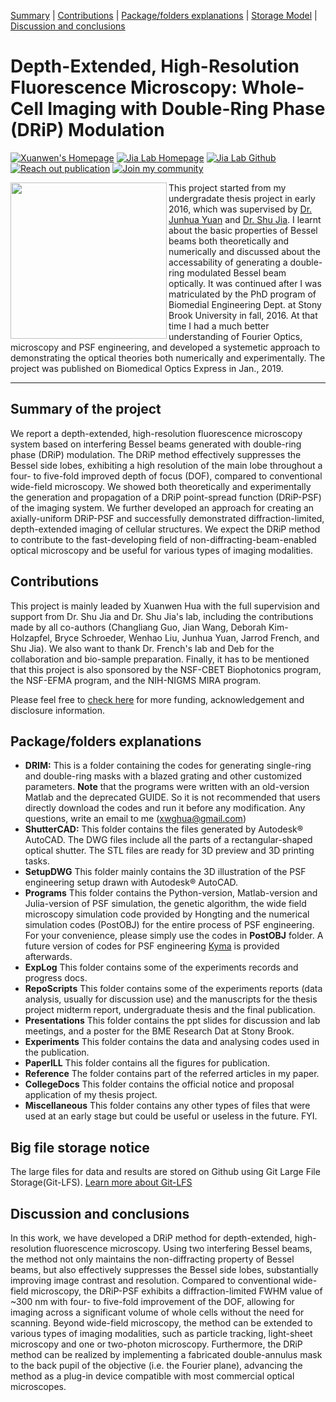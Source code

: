 <!-- the following links are internal links that links to headers on this page -->
[Summary](#Summary-of-the-project) | [Contributions](#Contributions) | [Package/folders explanations](#Packagefolders-explanations) | [Storage Model](#Big-file-storage-notice)  | [Discussion and conclusions](#Discussion-and-conclusions)


# Depth-Extended, High-Resolution Fluorescence Microscopy: Whole-Cell Imaging with Double-Ring Phase (DRiP) Modulation
<!-- the following visual links (badges) are external links that links other pages than this page -->
[![Xuanwen's Homepage](https://img.shields.io/badge/Xuanwen's-Homepage-blue.svg)](https://xwghua.github.io)
[![Jia Lab Homepage](https://img.shields.io/badge/Jia%20Lab-Website-green.svg)](https://sites.google.com/site/thejialab/home)
[![Jia Lab Github](https://img.shields.io/badge/Jia%20Lab-Github-yellow.svg)](https://github.com/ShuJiaLab)
[![Reach out publication](https://img.shields.io/badge/Read-Article-red.svg)](https://doi.org/10.1364/BOE.10.000204)
[![Join my community](https://badges.gitter.im/xwghua/community.svg)](https://gitter.im/xwghua/community?utm_source=badge&utm_medium=badge&utm_campaign=pr-badge)

<img src="../../blob/master/System/Images/intro.png" align="left" height="250">

This project started from my undergradate thesis project in early 2016, which was supervised by [Dr. Junhua Yuan](http://staff.ustc.edu.cn/~jhyuan/English.html) and [Dr. Shu Jia](https://sites.google.com/site/thejialab/home). I learnt about the basic properties of Bessel beams both theoretically and numerically and discussed about the accessability of generating a double-ring modulated Bessel beam optically. It was continued after I was matriculated by the PhD program of Biomedial Engineering Dept. at Stony Brook University in fall, 2016. At that time I had a much better understanding of Fourier Optics, microscopy and PSF engineering, and developed a systemetic approach to demonstrating the optical theories both numerically and experimentally. The project was published on Biomedical Optics Express in Jan., 2019.

---


## Summary of the project
We report a depth-extended, high-resolution fluorescence microscopy system based on interfering Bessel beams generated with double-ring phase (DRiP) modulation. The DRiP method effectively suppresses the Bessel side lobes, exhibiting a high resolution of the main lobe throughout a four- to five-fold improved depth of focus (DOF), compared to conventional wide-field microscopy. We showed both theoretically and experimentally the generation and propagation of a DRiP point-spread function (DRiP-PSF) of the imaging system. We further developed an approach for creating an axially-uniform DRiP-PSF and successfully demonstrated diffraction-limited, depth-extended imaging of cellular structures. We expect the DRiP method to contribute to the fast-developing field of non-diffracting-beam-enabled optical microscopy and be useful for various types of imaging modalities.


## Contributions
This project is mainly leaded by Xuanwen Hua with the full supervision and support from Dr. Shu Jia and Dr. Shu Jia's lab, including the contributions made by all co-authors (Changliang Guo, Jian Wang, Deborah Kim-Holzapfel, Bryce Schroeder, Wenhao Liu, Junhua Yuan, Jarrod French, and Shu Jia). We also want to thank Dr. French's lab and Deb for the collaboration and bio-sample preparation. Finally, it has to be mentioned that this project is also sponsored by the NSF-CBET Biophotonics program, the NSF-EFMA program, and the NIH-NIGMS MIRA program.

Please feel free to [check here](https://doi.org/10.1364/BOE.10.000204) for more funding, acknowledgement and disclosure information.


## Package/folders explanations
- **DRIM:** This is a folder containing the codes for generating single-ring and double-ring masks with a blazed grating and other customized parameters. **Note** that the programs were written with an old-version Matlab and the deprecated GUIDE. So it is not recommended that users directly download the codes and run it before any modification. Any questions, write an email to me (<xwghua@gmail.com>)
- **ShutterCAD:** This folder contains the files generated by Autodesk&reg; AutoCAD. The DWG files include all the parts of a rectangular-shaped optical shutter. The STL files are ready for 3D preview and 3D printing tasks.
- **SetupDWG** This folder mainly contains the 3D illustration of the PSF engineering setup drawn with Autodesk&reg; AutoCAD.
- **Programs** This folder contains the Python-version, Matlab-version and Julia-version of PSF simulation, the genetic algorithm, the wide field microscopy simulation code provided by Hongting and the numerical simulation codes (PostOBJ) for the entire process of PSF engineering. For your convenience, please simply use the codes in **PostOBJ** folder. A future version of codes for PSF engineering [Kyma](#) is provided afterwards.
- **ExpLog** This folder contains some of the experiments records and progress docs. 
- **RepoScripts** This folder contains some of the experiments reports (data analysis, usually for discussion use) and the manuscripts for the thesis project midterm report, undergraduate thesis and the final publication.
- **Presentations** This folder contains the ppt slides for discussion and lab meetings, and a poster for the BME Research Dat at Stony Brook.
- **Experiments** This folder contains the data and analysing codes used in the publication. 
- **PaperILL** This folder contains all the figures for publication. 
- **Reference** The folder contains part of the referred articles in my paper.
- **CollegeDocs** This folder contains the official notice and proposal application of my thesis project.
- **Miscellaneous** This folder contains any other types of files that were used at an early stage but could be useful or useless in the future. FYI.


## Big file storage notice
The large files for data and results are stored on Github using Git Large File Storage(Git-LFS). [Learn more about Git-LFS](https://git-lfs.github.com/)


## Discussion and conclusions
In this work, we have developed a DRiP method for depth-extended, high-resolution fluorescence microscopy. Using two interfering Bessel beams, the method not only maintains the non-diffracting property of Bessel beams, but also effectively suppresses the Bessel side lobes, substantially improving image contrast and resolution. Compared to conventional wide-field microscopy, the DRiP-PSF exhibits a diffraction-limited FWHM value of ~300 nm with four- to five-fold improvement of the DOF, allowing for imaging across a significant volume of whole cells without the need for scanning. Beyond wide-field microscopy, the method can be extended to various types of imaging modalities, such as particle tracking, light-sheet microscopy and one or two-photon microscopy. Furthermore, the DRiP method can be realized by implementing a fabricated double-annulus mask to the back pupil of the objective (i.e. the Fourier plane), advancing the method as a plug-in device compatible with most commercial optical microscopes.

